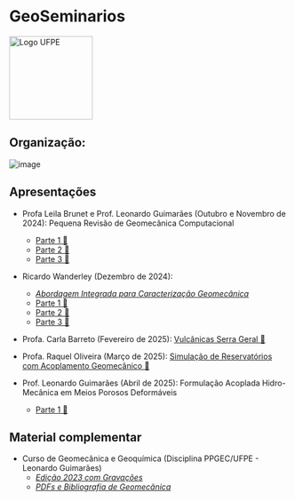 # GeoSeminarios
<img src="https://github.com/user-attachments/assets/7b34ba8d-08f0-4853-8dcc-a753a7b0876a" alt="Logo UFPE" style="height: 150px"/>

## Organização:

![image](https://github.com/user-attachments/assets/8a1e2e96-f0cd-463d-8c1e-7970aaa8f7ab)

## Apresentações

- Profa Leila Brunet e Prof. Leonardo Guimarães (Outubro e Novembro de 2024): Pequena Revisão de Geomecânica Computacional
  - [Parte 1 🎦](https://drive.google.com/file/d/1WBx8ID_SDLrYecepRxEMb8r-jzbm48l-/view?usp=sharing)
  - [Parte 2 🎦](https://drive.google.com/file/d/1EeeTKr7XBt3-wvvVK26l3D3VOZ4Hy-fP/view?usp=sharing)
  - [Parte 3 🎦](https://drive.google.com/file/d/157iXoCOkFqPuI9PUN_ix-zmKlh8SX7l9/view?usp=sharing)

- Ricardo Wanderley (Dezembro de 2024):
  - [_Abordagem Integrada para Caracterização Geomecânica_](https://drive.google.com/file/d/13Y1XYgtEKku0k2MMthQIf9dPwCBfPYul/view?usp=sharing)
  - [Parte 1 🎦](https://drive.google.com/file/d/1nrsL2VdZi5QMd-7A6UXuRZ3gj_8ECtix/view?usp=sharing)
  - [Parte 2 🎦](https://drive.google.com/file/d/1E8bGVedPjoPx69NKFwQ3JuIl71x6C2v-/view?usp=sharing)
  - [Parte 3 🎦](https://drive.google.com/file/d/1Kp447E0hWQmawtmL9DE7RgeBLOdsOFiV/view?usp=sharing)

- Profa. Carla Barreto (Fevereiro de 2025): [Vulcânicas Serra Geral 🎦](https://drive.google.com/file/d/1Ag9sI8GZHH-OxyxWckB5sABDjJi-ergb/view?usp=sharing)

- Profa. Raquel Oliveira (Março de 2025): [Simulação de Reservatórios com Acoplamento Geomecânico 🎦](https://drive.google.com/file/d/1Ki_CT7UXzg51nCtEAj0ZaEfTpRj7ketw/view?usp=sharing)

- Prof. Leonardo Guimarães (Abril de 2025): Formulação Acoplada Hidro-Mecânica em Meios Porosos Deformáveis
  - [Parte 1 🎦](https://drive.google.com/file/d/1Lb5-A_SRwe72ptBeDI29HWZMD5vFi9PN/view?usp=sharing)

## Material complementar

- Curso de Geomecânica e Geoquímica (Disciplina PPGEC/UFPE - Leonardo Guimarães)
  - [_Edição 2023 com Gravações_](https://github.com/leojnguimaraes/Modelagem_Hidrogeoquimica)
  - [_PDFs e Bibliografia de Geomecânica_](http://www.lmcg.ufpe.br/~leo/geomecanica/)
